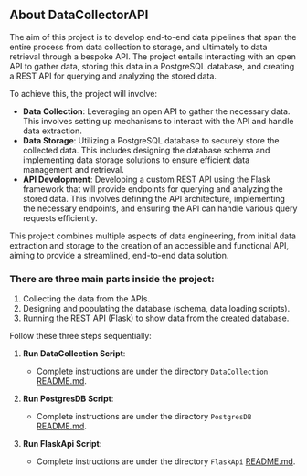 ## About DataCollectorAPI

The aim of this project is to develop end-to-end data pipelines that span the entire process from data collection to storage, and ultimately to data retrieval through a bespoke API. The project entails interacting with an open API to gather data, storing this data in a PostgreSQL database, and creating a REST API for querying and analyzing the stored data.

To achieve this, the project will involve:

- **Data Collection**: Leveraging an open API to gather the necessary data. This involves setting up mechanisms to interact with the API and handle data extraction.
- **Data Storage**: Utilizing a PostgreSQL database to securely store the collected data. This includes designing the database schema and implementing data storage solutions to ensure efficient data management and retrieval.
- **API Development**: Developing a custom REST API using the Flask framework that will provide endpoints for querying and analyzing the stored data. This involves defining the API architecture, implementing the necessary endpoints, and ensuring the API can handle various query requests efficiently.

This project combines multiple aspects of data engineering, from initial data extraction and storage to the creation of an accessible and functional API, aiming to provide a streamlined, end-to-end data solution.



### There are three main parts inside the project:

1. Collecting the data from the APIs.
2. Designing and populating the database (schema, data loading scripts).
3. Running the REST API (Flask) to show data from the created database.

Follow these three steps sequentially:

1. **Run DataCollection Script**:
   - Complete instructions are under the directory `DataCollection` [README.md](DataCollection/README.md).

2. **Run PostgresDB Script**:
   - Complete instructions are under the directory `PostgresDB` [README.md](PostgresDB/README.md).

3. **Run FlaskApi Script**:
   - Complete instructions are under the directory `FlaskApi` [README.md](FlaskApi/README.md).
